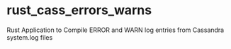 # rust_cass_errors_warns
Rust Application to Compile ERROR and WARN log entries from Cassandra system.log files
